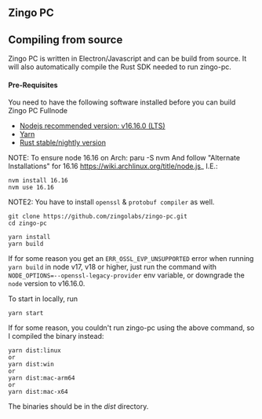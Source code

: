 ## Zingo PC

## Compiling from source
Zingo PC is written in Electron/Javascript and can be build from source. It will also automatically compile the Rust SDK needed to run zingo-pc.

#### Pre-Requisites
You need to have the following software installed before you can build Zingo PC Fullnode

* [Nodejs recommended version: v16.16.0 (LTS) ](https://nodejs.org/en/blog/release/v16.16.0)
* [Yarn](https://yarnpkg.com)
* [Rust stable/nightly version](https://www.rust-lang.org/tools/install)

NOTE:  To ensure node 16.16 on Arch:
paru -S nvm
And follow "Alternate Installations" for 16.16 https://wiki.archlinux.org/title/node.js_ I.E.:

```
nvm install 16.16
nvm use 16.16
```
  
NOTE2: You have to install `openssl` & `protobuf compiler` as well.

```
git clone https://github.com/zingolabs/zingo-pc.git
cd zingo-pc

yarn install
yarn build
```

If for some reason you get an `ERR_OSSL_EVP_UNSUPPORTED` error when running `yarn build` in node v17, v18 or higher, just run the command with `NODE_OPTIONS=--openssl-legacy-provider` env variable, or downgrade the `node` version to v16.16.0.

To start in locally, run
```
yarn start
```

If for some reason, you couldn't run zingo-pc using the above command, so I compiled the binary instead:
```
yarn dist:linux
or
yarn dist:win
or
yarn dist:mac-arm64
or
yarn dist:mac-x64
```

The binaries should be in the *dist* directory.
